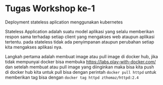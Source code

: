 # Tugas Workshop ke-1

Deployment stateless aplication menggunakan kubernetes

Stateless Application adalah suatu model aplikasi yang selalu memberikan respon sama terhadap setiap client yang mengakses web ataupun aplikasi tertentu. pada stateless tidak ada penyimpanan ataupun perubahan setiap kita mengakses aplikasi nya.

Langkah pertama adalah membuat image atau pull image di docker hub, jika tidak mempunyai docker bisa membuka https://labs.play-with-docker.com/ dan setelah membuat atau pull image yang diinginkan maka bisa kita push di docker hub kita untuk pull bisa dengan perintah ```docker pull httpd``` untuk memberikan tag bisa dengan ```docker tag httpd zthomaz/httpd:2.4```

